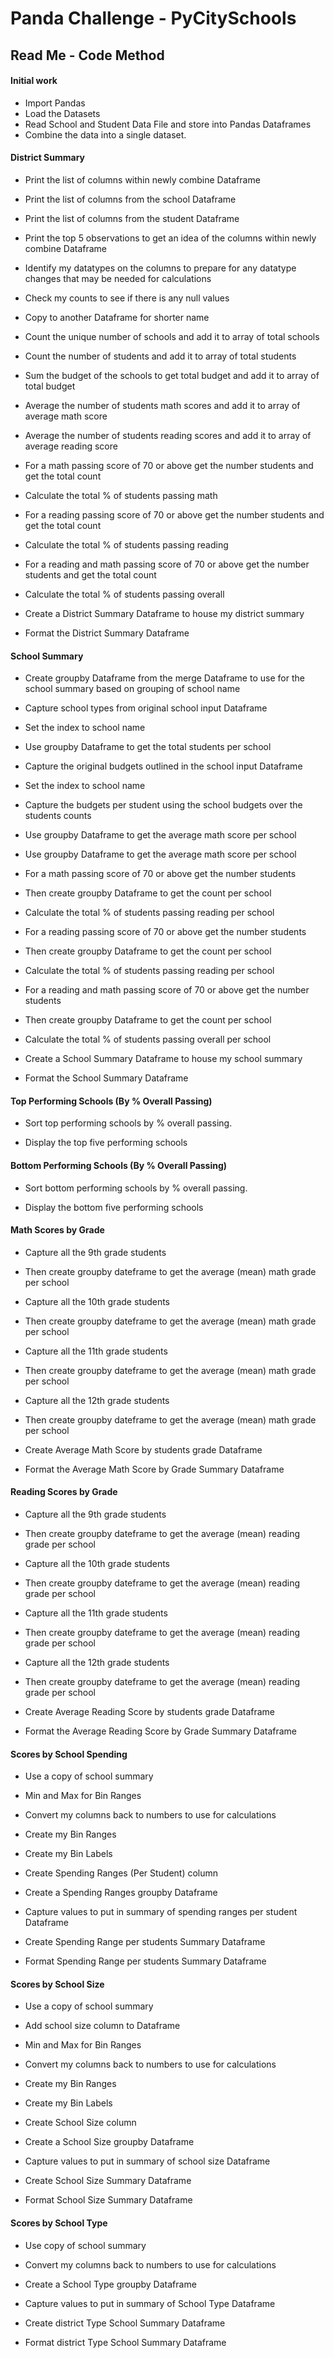 # Panda Challenge - PyCitySchools

## Read Me - Code Method

#### Initial work

- Import Pandas
- Load the Datasets 
- Read School and Student Data File and store into Pandas Dataframes
- Combine the data into a single dataset. 




#### District Summary

- Print the list of columns within newly combine Dataframe

- Print the list of columns from the school Dataframe

- Print the list of columns from the student Dataframe

- Print the top 5 observations to get an idea of the columns within newly combine Dataframe

- Identify my datatypes on the columns to prepare for any datatype changes that may be needed for calculations

- Check my counts to see if there is any null values

- Copy to another Dataframe for shorter name

- Count the unique number of schools and add it to array of total schools

- Count the number of students and add it to array of total students

- Sum the budget of the schools to get total budget and add it to array of total budget

- Average the number of students math scores and add it to array of average math score

- Average the number of students reading scores and add it to array of average reading score

- For a math passing score of 70 or above get the number students and get the total count

- Calculate the total % of students passing math

- For a reading passing score of 70 or above get the number students and get the total count

- Calculate the total % of students passing reading

- For a reading and math passing score of 70 or above get the number students and get the total count

- Calculate the total % of students passing overall

- Create a District Summary Dataframe to house my district summary

- Format the District Summary Dataframe


#### School Summary

- Create groupby Dataframe from the merge Dataframe to use for the school summary based on grouping of school name

- Capture school types from original school input Dataframe

- Set the index to school name

- Use groupby Dataframe to get the total students per school

- Capture the original budgets outlined in the school input Dataframe

- Set the index to school name

- Capture the budgets per student using the school budgets over the students counts

- Use groupby Dataframe to get the average math score per school

- Use groupby Dataframe to get the average math score per school

- For a math passing score of 70 or above get the number students

- Then create groupby Dataframe to get the count per school 

- Calculate the total % of students passing reading per school

- For a reading passing score of 70 or above get the number students

- Then create groupby Dataframe to get the count per school

- Calculate the total % of students passing reading per school

- For a reading and math passing score of 70 or above get the number students

- Then create groupby Dataframe to get the count per school

- Calculate the total % of students passing overall per school

- Create a School Summary Dataframe to house my school summary

- Format the School Summary Dataframe


#### Top Performing Schools (By % Overall Passing)

- Sort top performing schools by % overall passing.

- Display the top five performing schools


#### Bottom Performing Schools (By % Overall Passing)

- Sort bottom performing schools by % overall passing.

- Display the bottom five performing schools


#### Math Scores by Grade

- Capture all the 9th grade students

- Then create groupby dateframe to get the average (mean) math grade per school 

- Capture all the 10th grade students

- Then create groupby dateframe to get the average (mean) math grade per school

- Capture all the 11th grade students

- Then create groupby dateframe to get the average (mean) math grade per school 

- Capture all the 12th grade students

- Then create groupby dateframe to get the average (mean) math grade per school 

- Create Average Math Score by students grade Dataframe

- Format the Average Math Score by Grade Summary Dataframe


#### Reading Scores by Grade

- Capture all the 9th grade students

- Then create groupby dateframe to get the average (mean) reading grade per school 

- Capture all the 10th grade students

- Then create groupby dateframe to get the average (mean) reading grade per school

- Capture all the 11th grade students

- Then create groupby dateframe to get the average (mean) reading grade per school 

- Capture all the 12th grade students

- Then create groupby dateframe to get the average (mean) reading grade per school 

- Create Average Reading Score by students grade Dataframe

- Format the Average Reading Score by Grade Summary Dataframe


#### Scores by School Spending

- Use a copy of school summary

- Min and Max for Bin Ranges

- Convert my columns back to numbers to use for calculations

- Create my Bin Ranges

- Create my Bin Labels

- Create Spending Ranges (Per Student) column 

- Create a Spending Ranges groupby Dataframe

- Capture values to put in summary of spending ranges per student Dataframe

- Create Spending Range per students Summary Dataframe

- Format Spending Range per students Summary Dataframe


#### Scores by School Size

- Use a copy of school summary

- Add school size column to Dataframe

- Min and Max for Bin Ranges

- Convert my columns back to numbers to use for calculations

- Create my Bin Ranges

- Create my Bin Labels

- Create School Size column

- Create a School Size groupby Dataframe

- Capture values to put in summary of school size Dataframe

- Create School Size Summary Dataframe

- Format School Size Summary Dataframe


#### Scores by School Type

- Use copy of school summary

- Convert my columns back to numbers to use for calculations

- Create a School Type groupby Dataframe

- Capture values to put in summary of School Type Dataframe

- Create district Type School Summary Dataframe

- Format district Type School Summary Dataframe
